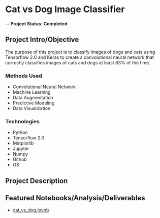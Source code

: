 # Cat vs Dog Image Classifier

#### -- Project Status: Completed

## Project Intro/Objective
The purpose of this project is to classify images of dogs and cats using Tensorflow 2.0 and Keras to create a convolutional neural network that correctly classifies images of cats and dogs at least 63% of the time.

### Methods Used
* Convolutional Neural Network
* Machine Learning
* Data Augmentation
* Predictive Modeling
* Data Visualization

### Technologies
* Python
* Tensorflow 2.0
* Matplotlib
* Jupyter
* Numpy
* Github
* OS

## Project Description

## Featured Notebooks/Analysis/Deliverables
* [cat_vs_dog.ipynb](https://github.com/mabail6/cat-and-dog-image-classifier/blob/master/cat_vs_dog.ipynb)
